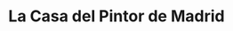 ---
title: "La Casa del Pintor de Madrid"
url: /getafe/la-casa-del-pintor-de-madrid/
shop: Farben
---